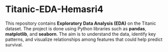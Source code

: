 # Titanic-EDA-Hemasri4
This repository contains **Exploratory Data Analysis (EDA)** on the Titanic dataset. The project is done using Python libraries such as **pandas**, **matplotlib**, and **seaborn**. The aim is to understand the data, identify key patterns, and visualize relationships among features that could help predict survival.
